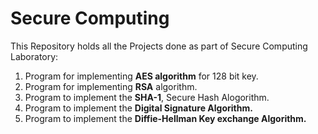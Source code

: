 # Secure Computing
This Repository holds all the Projects done as part of Secure Computing Laboratory: 
 1) Program for implementing **AES algorithm** for 128 bit key.
 2) Program for implementing **RSA** algorithm.
 3) Program to implement the **SHA-1**, Secure Hash Alogorithm.
 4) Program to implement the **Digital Signature Algorithm.**
 5) Program to implement the **Diffie-Hellman Key exchange  Algorithm.**

